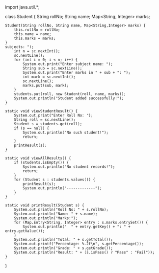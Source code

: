 import java.util.*;

class Student {
    String rollNo;
    String name;
    Map<String, Integer> marks;
    
    Student(String rollNo, String name, Map<String,Integer> marks) {
        this.rollNo = rollNo;
        this.name = name;
        this.marks = marks;
    }
    subjects: ");
        int n = sc.nextInt();
        sc.nextLine();
        for (int i = 0; i < n; i++) {
            System.out.print("Enter subject name: ");
            String sub = sc.nextLine();
            System.out.print("Enter marks in " + sub + ": ");
            int mark = sc.nextInt();
            sc.nextLine();
            marks.put(sub, mark);
        }
        students.put(roll, new Student(roll, name, marks));
        System.out.println("Student added successfully!");
    }
    
    static void viewStudentResult() {
        System.out.print("Enter Roll No: ");
        String roll = sc.nextLine();
        Student s = students.get(roll);
        if (s == null) {
            System.out.println("No such student!");
            return;
        }
        printResult(s);
    }
    
    static void viewAllResults() {
        if (students.isEmpty()) {
            System.out.println("No student records!");
            return;
        }
        for (Student s : students.values()) {
            printResult(s);
            System.out.println("-------------");
        }
    }
    
    static void printResult(Student s) {
        System.out.println("Roll No: " + s.rollNo);
        System.out.println("Name: " + s.name);
        System.out.println("Marks:");
        for (Map.Entry<String, Integer> entry : s.marks.entrySet()) {
            System.out.println("  " + entry.getKey() + ": " + entry.getValue());
        }
        System.out.println("Total: " + s.getTotal());
        System.out.printf("Percentage: %.2f\n", s.getPercentage());
        System.out.println("Grade: " + s.getGrade());
        System.out.println("Result: " + (s.isPass() ? "Pass" : "Fail"));
    }
}
